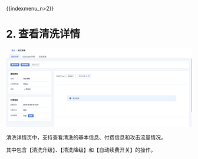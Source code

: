 {{indexmenu_n>2}}

# 2\. 查看清洗详情

![](/images/opintro/清洗详情.png)

清洗详情页中，支持查看清洗的基本信息、付费信息和攻击流量情况。

其中包含【清洗升级】、【清洗降级】和【自动续费开关】的操作。
